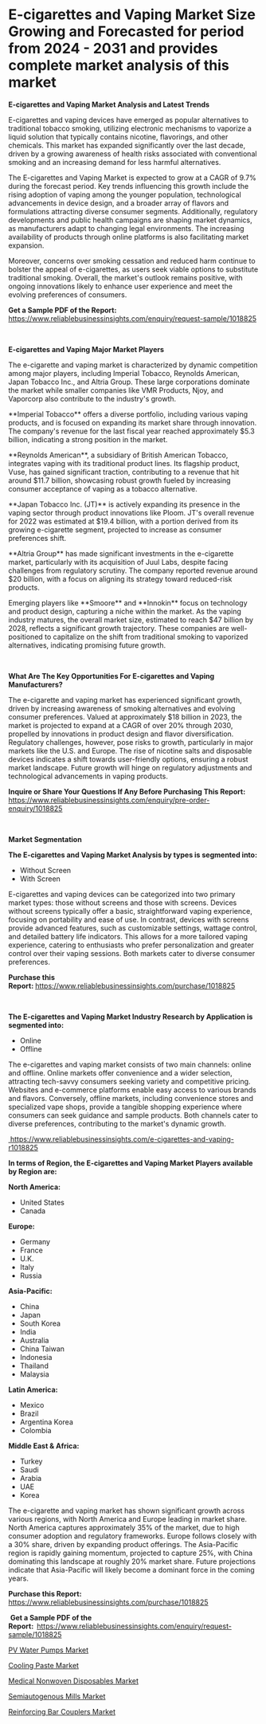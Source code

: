 <p><h1>E-cigarettes and Vaping Market Size Growing and Forecasted for period from 2024 - 2031 and provides complete market analysis of this market</h1></p><p><strong>E-cigarettes and Vaping Market Analysis and Latest Trends</strong></p>
<p><p>E-cigarettes and vaping devices have emerged as popular alternatives to traditional tobacco smoking, utilizing electronic mechanisms to vaporize a liquid solution that typically contains nicotine, flavorings, and other chemicals. This market has expanded significantly over the last decade, driven by a growing awareness of health risks associated with conventional smoking and an increasing demand for less harmful alternatives.</p><p>The E-cigarettes and Vaping Market is expected to grow at a CAGR of 9.7% during the forecast period. Key trends influencing this growth include the rising adoption of vaping among the younger population, technological advancements in device design, and a broader array of flavors and formulations attracting diverse consumer segments. Additionally, regulatory developments and public health campaigns are shaping market dynamics, as manufacturers adapt to changing legal environments. The increasing availability of products through online platforms is also facilitating market expansion.</p><p>Moreover, concerns over smoking cessation and reduced harm continue to bolster the appeal of e-cigarettes, as users seek viable options to substitute traditional smoking. Overall, the market's outlook remains positive, with ongoing innovations likely to enhance user experience and meet the evolving preferences of consumers.</p></p>
<p><strong>Get a Sample PDF of the Report:&nbsp;</strong> <a href="https://www.reliablebusinessinsights.com/enquiry/request-sample/1018825?utm_campaign=117&utm_medium=2&utm_source=Github&utm_content=ia&utm_term=04122024&utm_id=e-cigarettes-and-vaping">https://www.reliablebusinessinsights.com/enquiry/request-sample/1018825</a></p>
<p>&nbsp;</p>
<p><strong>E-cigarettes and Vaping Major Market Players</strong></p>
<p><p>The e-cigarette and vaping market is characterized by dynamic competition among major players, including Imperial Tobacco, Reynolds American, Japan Tobacco Inc., and Altria Group. These large corporations dominate the market while smaller companies like VMR Products, Njoy, and Vaporcorp also contribute to the industry's growth.</p><p>**Imperial Tobacco** offers a diverse portfolio, including various vaping products, and is focused on expanding its market share through innovation. The company's revenue for the last fiscal year reached approximately $5.3 billion, indicating a strong position in the market.</p><p>**Reynolds American**, a subsidiary of British American Tobacco, integrates vaping with its traditional product lines. Its flagship product, Vuse, has gained significant traction, contributing to a revenue that hit around $11.7 billion, showcasing robust growth fueled by increasing consumer acceptance of vaping as a tobacco alternative.</p><p>**Japan Tobacco Inc. (JT)** is actively expanding its presence in the vaping sector through product innovations like Ploom. JT's overall revenue for 2022 was estimated at $19.4 billion, with a portion derived from its growing e-cigarette segment, projected to increase as consumer preferences shift.</p><p>**Altria Group** has made significant investments in the e-cigarette market, particularly with its acquisition of Juul Labs, despite facing challenges from regulatory scrutiny. The company reported revenue around $20 billion, with a focus on aligning its strategy toward reduced-risk products.</p><p>Emerging players like **Smoore** and **Innokin** focus on technology and product design, capturing a niche within the market. As the vaping industry matures, the overall market size, estimated to reach $47 billion by 2028, reflects a significant growth trajectory. These companies are well-positioned to capitalize on the shift from traditional smoking to vaporized alternatives, indicating promising future growth.</p></p>
<p>&nbsp;</p>
<p><strong>What Are The Key Opportunities For E-cigarettes and Vaping Manufacturers?</strong></p>
<p><p>The e-cigarette and vaping market has experienced significant growth, driven by increasing awareness of smoking alternatives and evolving consumer preferences. Valued at approximately $18 billion in 2023, the market is projected to expand at a CAGR of over 20% through 2030, propelled by innovations in product design and flavor diversification. Regulatory challenges, however, pose risks to growth, particularly in major markets like the U.S. and Europe. The rise of nicotine salts and disposable devices indicates a shift towards user-friendly options, ensuring a robust market landscape. Future growth will hinge on regulatory adjustments and technological advancements in vaping products.</p></p>
<p><strong>Inquire or Share Your Questions If Any Before Purchasing This Report:</strong> <a href="https://www.reliablebusinessinsights.com/enquiry/pre-order-enquiry/1018825?utm_campaign=117&utm_medium=2&utm_source=Github&utm_content=ia&utm_term=04122024&utm_id=e-cigarettes-and-vaping">https://www.reliablebusinessinsights.com/enquiry/pre-order-enquiry/1018825</a></p>
<p>&nbsp;</p>
<p><strong>Market Segmentation</strong></p>
<p><strong>The E-cigarettes and Vaping Market Analysis by types is segmented into:</strong></p>
<p><ul><li>Without Screen</li><li>With Screen</li></ul></p>
<p><p>E-cigarettes and vaping devices can be categorized into two primary market types: those without screens and those with screens. Devices without screens typically offer a basic, straightforward vaping experience, focusing on portability and ease of use. In contrast, devices with screens provide advanced features, such as customizable settings, wattage control, and detailed battery life indicators. This allows for a more tailored vaping experience, catering to enthusiasts who prefer personalization and greater control over their vaping sessions. Both markets cater to diverse consumer preferences.</p></p>
<p><strong>Purchase this Report:&nbsp;</strong><a href="https://www.reliablebusinessinsights.com/purchase/1018825?utm_campaign=117&utm_medium=2&utm_source=Github&utm_content=ia&utm_term=04122024&utm_id=e-cigarettes-and-vaping">https://www.reliablebusinessinsights.com/purchase/1018825</a></p>
<p>&nbsp;</p>
<p><strong>The E-cigarettes and Vaping Market Industry Research by Application is segmented into:</strong></p>
<p><ul><li>Online</li><li>Offline</li></ul></p>
<p><p>The e-cigarettes and vaping market consists of two main channels: online and offline. Online markets offer convenience and a wider selection, attracting tech-savvy consumers seeking variety and competitive pricing. Websites and e-commerce platforms enable easy access to various brands and flavors. Conversely, offline markets, including convenience stores and specialized vape shops, provide a tangible shopping experience where consumers can seek guidance and sample products. Both channels cater to diverse preferences, contributing to the market's dynamic growth.</p></p>
<p><a href="https://www.reliablebusinessinsights.com/e-cigarettes-and-vaping-r1018825?utm_campaign=117&utm_medium=2&utm_source=Github&utm_content=ia&utm_term=04122024&utm_id=e-cigarettes-and-vaping">&nbsp;https://www.reliablebusinessinsights.com/e-cigarettes-and-vaping-r1018825</a></p>
<p><strong>In terms of Region, the E-cigarettes and Vaping Market Players available by Region are:</strong></p>
<p>
    <p> <strong> North America: </strong>
        <ul>
            <li>United States</li>
            <li>Canada</li>
        </ul>
        </p> 
    <p> <strong> Europe: </strong>
        <ul>
            <li>Germany</li>
            <li>France</li>
            <li>U.K.</li>
            <li>Italy</li>
            <li>Russia</li>
        </ul>
        </p> 
    <p> <strong> Asia-Pacific: </strong>
        <ul>
            <li>China</li>
            <li>Japan</li>
            <li>South Korea</li>
            <li>India</li>
            <li>Australia</li>
            <li>China Taiwan</li>
            <li>Indonesia</li>
            <li>Thailand</li>
            <li>Malaysia</li>
        </ul>
        </p> 
    <p> <strong> Latin America: </strong>
        <ul>
            <li>Mexico</li>
            <li>Brazil</li>
            <li>Argentina Korea</li>
            <li>Colombia</li>
        </ul>
        </p> 
    <p> <strong> Middle East & Africa: </strong>
        <ul>
            <li>Turkey</li>
            <li>Saudi</li>
            <li>Arabia</li>
            <li>UAE</li>
            <li>Korea</li>
        </ul>
    </p>
    </p>
<p><p>The e-cigarette and vaping market has shown significant growth across various regions, with North America and Europe leading in market share. North America captures approximately 35% of the market, due to high consumer adoption and regulatory frameworks. Europe follows closely with a 30% share, driven by expanding product offerings. The Asia-Pacific region is rapidly gaining momentum, projected to capture 25%, with China dominating this landscape at roughly 20% market share. Future projections indicate that Asia-Pacific will likely become a dominant force in the coming years.</p></p>
<p><strong>Purchase this Report: </strong><a href="https://www.reliablebusinessinsights.com/purchase/1018825?utm_campaign=117&utm_medium=2&utm_source=Github&utm_content=ia&utm_term=04122024&utm_id=e-cigarettes-and-vaping">https://www.reliablebusinessinsights.com/purchase/1018825</a></p>
<p>&nbsp;<strong>Get a Sample PDF of the Report:&nbsp;&nbsp;</strong><a href="https://www.reliablebusinessinsights.com/enquiry/request-sample/1018825?utm_campaign=117&utm_medium=2&utm_source=Github&utm_content=ia&utm_term=04122024&utm_id=e-cigarettes-and-vaping">https://www.reliablebusinessinsights.com/enquiry/request-sample/1018825</a></p>
<p><strong></strong></p>
<p><p><a href="https://github.com/lindaopodray/Market-Research-Report-List-1/blob/main/pv-water-pumps-market.md?utm_campaign=117&utm_medium=2&utm_source=Github&utm_content=ia&utm_term=04122024&utm_id=e-cigarettes-and-vaping">PV Water Pumps Market</a></p><p><a href="https://www.linkedin.com/pulse/navigating-cooling-paste-market-financial-insights-projected-ghiqe?utm_campaign=117&utm_medium=2&utm_source=Github&utm_content=ia&utm_term=04122024&utm_id=e-cigarettes-and-vaping">Cooling Paste Market</a></p><p><a href="https://github.com/flnordan65e0/Market-Research-Report-List-1/blob/main/medical-nonwoven-disposables-market.md?utm_campaign=117&utm_medium=2&utm_source=Github&utm_content=ia&utm_term=04122024&utm_id=e-cigarettes-and-vaping">Medical Nonwoven Disposables Market</a></p><p><a href="https://issuu.com/reportprime-2/docs/semiautogenous-mills-market-size-2030.pptx?utm_campaign=117&utm_medium=2&utm_source=Github&utm_content=ia&utm_term=04122024&utm_id=e-cigarettes-and-vaping">Semiautogenous Mills Market</a></p><p><a href="https://issuu.com/reportprime-2/docs/reinforcing-bar-couplers-market-size-2030.pptx?utm_campaign=117&utm_medium=2&utm_source=Github&utm_content=ia&utm_term=04122024&utm_id=e-cigarettes-and-vaping">Reinforcing Bar Couplers Market</a></p></p>